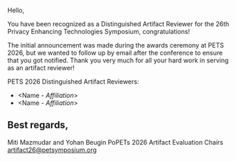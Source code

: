Hello,

You have been recognized as a Distinguished Artifact Reviewer for the 26th
Privacy Enhancing Technologies Symposium, congratulations!

The initial announcement was made during the awards ceremony at PETS 2026, but
we wanted to follow up by email after the conference to ensure that you got
notified. Thank you very much for all your hard work in serving as an artifact
reviewer!

PETS 2026 Distinguished Artifact Reviewers:
- <Name - *Affiliation*>
- <Name - *Affiliation*>

Best regards,
--
Miti Mazmudar and Yohan Beugin
PoPETs 2026 Artifact Evaluation Chairs
artifact26@petsymposium.org